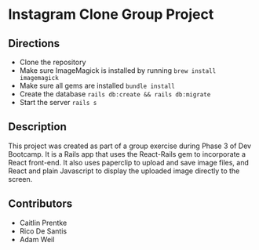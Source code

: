 # Instagram Clone Group Project

## Directions 
* Clone the repository
* Make sure ImageMagick is installed by running `brew install imagemagick`
* Make sure all gems are installed `bundle install`
* Create the database `rails db:create && rails db:migrate`
* Start the server `rails s`

## Description
This project was created as part of a group exercise during Phase 3 of Dev Bootcamp. It is a Rails app that uses the React-Rails gem to incorporate a React front-end. It also uses paperclip to upload and save image files, and React and plain Javascript to display the uploaded image directly to the screen.

## Contributors
* Caitlin Prentke
* Rico De Santis
* Adam Weil
